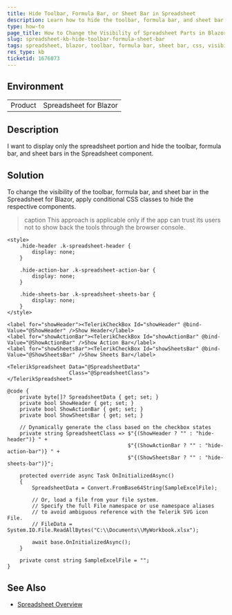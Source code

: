```yaml
---
title: Hide Toolbar, Formula Bar, or Sheet Bar in Spreadsheet
description: Learn how to hide the toolbar, formula bar, and sheet bar in theTelerik Spreadsheet component for Blazor.
type: how-to
page_title: How to Change the Visibility of Spreadsheet Parts in Blazor
slug: spreadsheet-kb-hide-toolbar-formula-sheet-bar
tags: spreadsheet, blazor, toolbar, formula bar, sheet bar, css, visibility
res_type: kb
ticketid: 1676073
---
```


## Environment

<table>
    <tbody>
        <tr>
            <td>Product</td>
            <td>Spreadsheet for Blazor</td>
        </tr>
    </tbody>
</table>

## Description

I want to display only the spreadsheet portion and hide the toolbar, formula bar, and sheet bars in the Spreadsheet component.

## Solution

To change the visibility of the toolbar, formula bar, and sheet bar in the Spreadsheet for Blazor, apply conditional CSS classes to hide the respective components.

>caption This approach is applicable only if the app can trust its users not to show back the tools through the browser console.

````RAZOR
<style>
    .hide-header .k-spreadsheet-header {
        display: none;
    }

    .hide-action-bar .k-spreadsheet-action-bar {
        display: none;
    }

    .hide-sheets-bar .k-spreadsheet-sheets-bar {
        display: none;
    }
</style>

<label for="showHeader"><TelerikCheckBox Id="showHeader" @bind-Value="@ShowHeader" />Show Header</label>
<label for="showActionBar"><TelerikCheckBox Id="showActionBar" @bind-Value="@ShowActionBar" />Show Action Bar</label>
<label for="showSheetsBar"><TelerikCheckBox Id="showSheetsBar" @bind-Value="@ShowSheetsBar" />Show Sheets Bar</label>

<TelerikSpreadsheet Data="@SpreadsheetData"
                    Class="@SpreadsheetClass">
</TelerikSpreadsheet>

@code {
    private byte[]? SpreadsheetData { get; set; }
    private bool ShowHeader { get; set; }
    private bool ShowActionBar { get; set; }
    private bool ShowSheetsBar { get; set; }

    // Dynamically generate the class based on the checkbox states
    private string SpreadsheetClass => $"{(ShowHeader ? "" : "hide-header")} " +
                                       $"{(ShowActionBar ? "" : "hide-action-bar")} " +
                                       $"{(ShowSheetsBar ? "" : "hide-sheets-bar")}";

    protected override async Task OnInitializedAsync()
    {
        SpreadsheetData = Convert.FromBase64String(SampleExcelFile);

        // Or, load a file from your file system.
        // Specify the full File namespace or use namespace aliases
        // to avoid ambiguous reference with the Telerik SVG icon File.
        // FileData = System.IO.File.ReadAllBytes("C:\\Documents\\MyWorkbook.xlsx");

        await base.OnInitializedAsync();
    }

    private const string SampleExcelFile = "";
}
````

## See Also

* [Spreadsheet Overview](slug:spreadsheet-overview)
